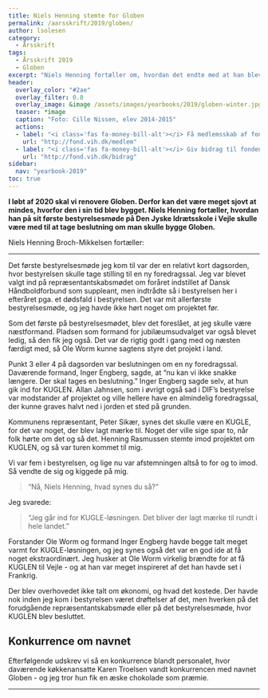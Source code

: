 ```yaml
---
title: Niels Henning stemte for Globen
permalink: /aarsskrift/2019/globen/
author: lsolesen
category:
  - Årsskrift
tags:
  - Årsskrift 2019
  - Globen
excerpt: "Niels Henning fortæller om, hvordan det endte med at han blev tungen på vægtskålen, da Globen blev besluttet."
header:
  overlay_color: "#2ae"
  overlay_filter: 0.8
  overlay_image: &image /assets/images/yearbooks/2019/globen-winter.jpg
  teaser: *image
  caption: "Foto: Cille Nissen, elev 2014-2015"
  actions:
  - label: "<i class='fas fa-money-bill-alt'></i> Få medlemsskab af fonden"
    url: "http://fond.vih.dk/medlem"
  - label: "<i class='fas fa-money-bill-alt'></i> Giv bidrag til fonden"
    url: "http://fond.vih.dk/bidrag"
sidebar:
  nav: "yearbook-2019"
toc: true
---
```


**I løbt af 2020 skal vi renovere Globen. Derfor kan det være meget sjovt at mindes, hvorfor den i sin tid blev bygget. Niels Henning fortæller, hvordan han på sit første bestyrelsesmøde på Den Jyske Idrætsskole i Vejle skulle være med til at tage beslutning om man skulle bygge Globen.**

Niels Henning Broch-Mikkelsen fortæller:

***

Det første bestyrelsesmøde jeg kom til var der en relativt kort dagsorden, hvor bestyrelsen skulle tage stilling til en ny foredragssal. Jeg var blevet valgt ind på repræsentantskabsmødet om foråret indstillet af Dansk Håndboldforbund som suppleant, men indtrådte så i bestyrelsen her i efteråret pga. et dødsfald i bestyrelsen. Det var mit allerførste bestyrelsesmøde, og jeg havde ikke hørt noget om projektet før.

Som det første på bestyrelsesmødet, blev det foreslået, at jeg skulle være næstformand. Pladsen som formand for jubilæumsudvalget var også blevet ledig, så den fik jeg også. Det var de rigtig godt i gang med og næsten færdigt med, så Ole Worm kunne sagtens styre det projekt i land.

Punkt 3 eller 4 på dagsorden var beslutningen om en ny foredragssal. Daværende formand, Inger Engberg, sagde, at “nu kan vi ikke snakke længere. Der skal tages en beslutning.” Inger Engberg sagde selv, at hun gik ind for KUGLEN. Allan Jahnsen, som i øvrigt også sad i DIF’s bestyrelse var modstander af projektet og ville hellere have en almindelig foredragssal, der kunne graves halvt ned i jorden et sted på grunden.

Kommunens repræsentant, Peter Sikær, synes det skulle være en KUGLE, for det var noget, der blev lagt mærke til. Noget der ville sige spar to, når folk hørte om det og så det. Henning Rasmussen stemte imod projektet om KUGLEN, og så var turen kommet til mig.

Vi var fem i bestyrelsen, og lige nu var afstemningen altså to for og to imod. Så vendte de sig og kiggede på mig.

> “Nå, Niels Henning, hvad synes du så?”

Jeg svarede: 

> “Jeg går ind for KUGLE-løsningen. Det bliver der lagt mærke til rundt i hele landet.”

Forstander Ole Worm og formand Inger Engberg havde begge talt meget varmt for KUGLE-løsningen, og jeg synes også det var en god ide at få noget ekstraordinært. Jeg husker at Ole Worm virkelig brændte for at få KUGLEN til Vejle - og at han var meget inspireret af det han havde set i Frankrig.

Der blev overhovedet ikke talt om økonomi, og hvad det kostede. Der havde nok inden jeg kom i bestyrelsen været drøftelser af det, men hverken på det forudgående repræsentantskabsmøde eller på det bestyrelsesmøde, hvor KUGLEN blev besluttet.

## Konkurrence om navnet

Efterfølgende udskrev vi så en konkurrence blandt personalet, hvor daværende køkkenansatte Karen Troelsen vandt konkurrencen med navnet Globen - og jeg tror hun fik en æske chokolade som præmie. 

***
